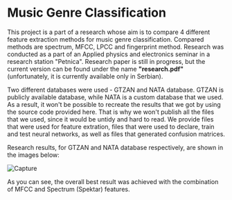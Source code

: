 # Music Genre Classification
This project is a part of a research whose aim is to compare 4 different feature extraction methods for music genre classification. Compared methods are spectrum, MFCC, LPCC and fingerprint method. Research was conducted as a part of an Applied physics and electronics seminar in a research station "Petnica".
Research paper is still in progress, but the current version can be found under the name **"research.pdf"** (unfortunately, it is currently available only in Serbian).


Two different databases were used - GTZAN and NATA database. GTZAN is publicly available database, while NATA is a custom database that we used. 
As a result, it won't be possible to recreate the results that we got by using the source code provided here. That is why we won't publish all the files that we used, since it would be untidy and hard to read. We provide files that were used for feature extration, files that were used to declare, train and test neural networks, as well as files that generated confusion matrices. 

Research results, for GTZAN and NATA database respectively, are shown in the images below:

![Capture](https://user-images.githubusercontent.com/43354887/108545752-7cff0900-72e8-11eb-9af7-5d4bd7961bc3.JPG)

As you can see, the overall best result was achieved with the combination of MFCC and Spectrum (Spektar) features.
